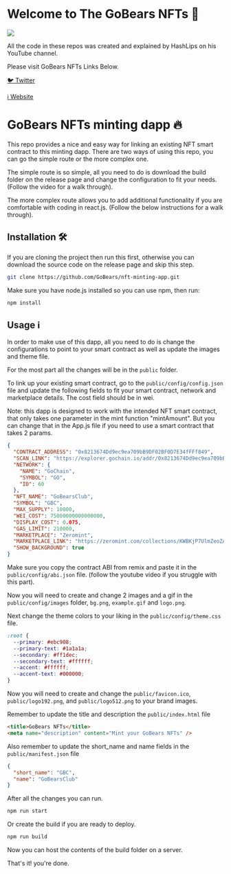 # Welcome to The GoBears NFTs 💎

![](https://github.com/GoBears/nft-minting-app/blob/main/logo-blob.png)

All the code in these repos was created and explained by HashLips on his YouTube channel.

Please visit GoBears NFTs Links Below.

[🐦 Twitter](https://twitter.com/GoBearsClub)

[ℹ️ Website](https://GoBears.Club/)

# GoBears NFTs minting dapp 🔥

This repo provides a nice and easy way for linking an existing NFT smart contract to this minting dapp. There are two ways of using this repo, you can go the simple route or the more complex one.

The simple route is so simple, all you need to do is download the build folder on the release page and change the configuration to fit your needs. (Follow the video for a walk through).

The more complex route allows you to add additional functionality if you are comfortable with coding in react.js. (Follow the below instructions for a walk through).

## Installation 🛠️

If you are cloning the project then run this first, otherwise you can download the source code on the release page and skip this step.

```sh
git clone https://github.com/GoBears/nft-minting-app.git
```

Make sure you have node.js installed so you can use npm, then run:

```sh
npm install
```

## Usage ℹ️

In order to make use of this dapp, all you need to do is change the configurations to point to your smart contract as well as update the images and theme file.

For the most part all the changes will be in the `public` folder.

To link up your existing smart contract, go to the `public/config/config.json` file and update the following fields to fit your smart contract, network and marketplace details. The cost field should be in wei.

Note: this dapp is designed to work with the intended NFT smart contract, that only takes one parameter in the mint function "mintAmount". But you can change that in the App.js file if you need to use a smart contract that takes 2 params.

```json
{
  "CONTRACT_ADDRESS": "0x8213674Dd9ec9ea709bB9DF02BF0D7E34fFFf849",
  "SCAN_LINK": "https://explorer.gochain.io/addr/0x8213674Dd9ec9ea709bB9DF02BF0D7E34fFFf849/",
  "NETWORK": {
    "NAME": "GoChain",
    "SYMBOL": "GO",
    "ID": 60
  },
  "NFT_NAME": "GoBearsClub",
  "SYMBOL": "GBC",
  "MAX_SUPPLY": 10000,
  "WEI_COST": 75000000000000000,
  "DISPLAY_COST": 0.075,
  "GAS_LIMIT": 210000,
  "MARKETPLACE": "Zeromint",
  "MARKETPLACE_LINK": "https://zeromint.com/collections/KWBKjP7UlmZeoZAX-WASv",
  "SHOW_BACKGROUND": true
}
```

Make sure you copy the contract ABI from remix and paste it in the `public/config/abi.json` file.
(follow the youtube video if you struggle with this part).

Now you will need to create and change 2 images and a gif in the `public/config/images` folder, `bg.png`, `example.gif` and `logo.png`.

Next change the theme colors to your liking in the `public/config/theme.css` file.

```css
:root {
  --primary: #ebc908;
  --primary-text: #1a1a1a;
  --secondary: #ff1dec;
  --secondary-text: #ffffff;
  --accent: #ffffff;
  --accent-text: #000000;
}
```

Now you will need to create and change the `public/favicon.ico`, `public/logo192.png`, and
`public/logo512.png` to your brand images.

Remember to update the title and description the `public/index.html` file

```html
<title>GoBears NFTs</title>
<meta name="description" content="Mint your GoBears NFTs" />
```

Also remember to update the short_name and name fields in the `public/manifest.json` file

```json
{
  "short_name": "GBC",
  "name": "GoBearsClub"
}
```

After all the changes you can run.

```sh
npm run start
```

Or create the build if you are ready to deploy.

```sh
npm run build
```

Now you can host the contents of the build folder on a server.

That's it! you're done.
